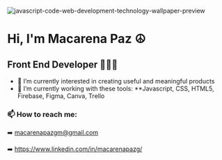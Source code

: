 ![javascript-code-web-development-technology-wallpaper-preview](https://github.com/macarenapazg/macarenapazg/assets/113479365/296ac6f6-1a0c-4326-affd-8ff12318d27a)

# Hi, I'm Macarena Paz ☮

## Front End Developer 👩🏻‍💻

- 👾 I’m currently interested in creating useful and meaningful products
- 👾 I’m currently working with these tools: **Javascript, CSS, HTML5, Firebase, Figma, Canva, Trello


### 📫 How to reach me:

➡️      macarenapazgm@gmail.com

➡️      https://www.linkedin.com/in/macarenapazg/



<!--
**macarenapazg/macarenapazg** is a ✨ _special_ ✨ repository because its `README.md` (this file) appears on your GitHub profile.

Here are some ideas to get you started:

- 🔭 I’m currently working on ...
- 🌱 I’m currently learning ...
- 👯 I’m looking to collaborate on ...
- 🤔 I’m looking for help with ...
- 💬 Ask me about ...
- 📫 How to reach me: ...
- 😄 Pronouns: ...
- ⚡ Fun fact: ...
-->

